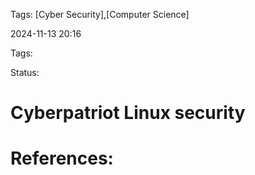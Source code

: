 Tags: [Cyber Security],[Computer Science]


 2024-11-13 20:16

Tags:

Status:

# Cyberpatriot Linux security


# References:

